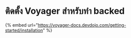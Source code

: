 # ติดตั้ง Voyager สำหรับทำ backed

{% embed url="https://voyager-docs.devdojo.com/getting-started/installation" %}




